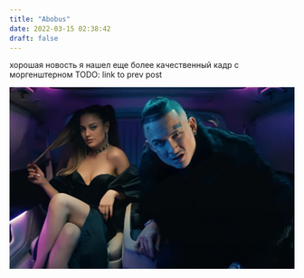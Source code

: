 ```yaml
---
title: "Abobus"
date: 2022-03-15 02:38:42
draft: false
---
```


хорошая новость
я нашел еще более качественный кадр с моргенштерном
TODO: link to prev post

![](/img/vk/9p87hr_bqHk.jpg)
